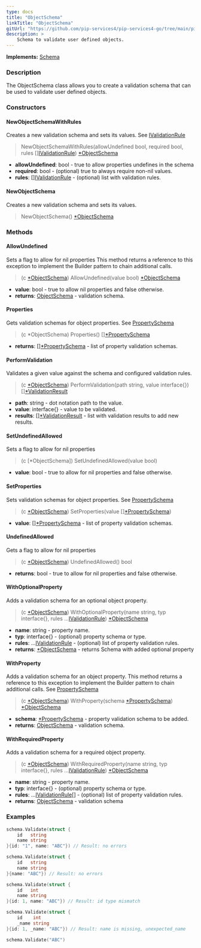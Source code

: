```yaml
---
type: docs
title: "ObjectSchema"
linkTitle: "ObjectSchema"
gitUrl: "https://github.com/pip-services4/pip-services4-go/tree/main/pip-services4-data-go"
description: >
    Schema to validate user defined objects.
---
```


**Implements:** [Schema](../schema)

### Description

The ObjectSchema class allows you to create a validation schema that can be used to validate user defined objects.

### Constructors

#### NewObjectSchemaWithRules
Creates a new validation schema and sets its values. 
See [IValidationRule](../ivalidation_rule)

> NewObjectSchemaWithRules(allowUndefined bool, required bool, rules [][IValidationRule](../ivalidation_rule)) [*ObjectSchema]()

- **allowUndefined**: bool - true to allow properties undefines in the schema
- **required**: bool - (optional) true to always require non-nil values.
- **rules**: [][IValidationRule](../ivalidation_rule) - (optional) list with validation rules.

#### NewObjectSchema
Creates a new validation schema and sets its values.

> NewObjectSchema() [*ObjectSchema]()



### Methods

#### AllowUndefined
Sets a flag to allow for nil properties
This method returns a reference to this exception to implement the Builder pattern
to chain additional calls.

> (c [*ObjectSchema]()) AllowUndefined(value bool) [*ObjectSchema]()

- **value**: bool - true to allow nil properties and false otherwise.
- **returns**: [ObjectSchema](../object_schema) - validation schema.


#### Properties
Gets validation schemas for object properties.
See [PropertySchema](../property_schema)

> (c *ObjectSchema) Properties() [][*PropertySchema](../property_schema)

- **returns**: [][*PropertySchema](../property_schema) - list of property validation schemas.


#### PerformValidation
Validates a given value against the schema and configured validation rules.

> (c [*ObjectSchema]()) PerformValidation(path string, value interface{}) [][*ValidationResult](../validation_result)

- **path**: string - dot notation path to the value.
- **value**: interface{} - value to be validated.
- **results**: [][*ValidationResult](../validation_result) - list with validation results to add new results.


#### SetUndefinedAllowed
Sets a flag to allow for nil properties

> (c [*ObjectSchema]) SetUndefinedAllowed(value bool)

- **value**: bool - true to allow for nil properties and false otherwise.


#### SetProperties
Sets validation schemas for object properties.
See [PropertySchema](../property_schema)

> (c [*ObjectSchema]()) SetProperties(value [][*PropertySchema](../property_schema))

- **value**: [][*PropertySchema](../property_schema) - list of property validation schemas.

#### UndefinedAllowed
Gets a flag to allow for nil properties

> (c [*ObjectSchema]()) UndefinedAllowed() bool

- **returns**: bool - true to allow for nil properties and false otherwise.

#### WithOptionalProperty
Adds a validation schema for an optional object property.

> (c [*ObjectSchema]()) WithOptionalProperty(name string, typ interface{}, rules ...[IValidationRule](../ivalidation_rule)) [*ObjectSchema]()

- **name**: string - property name.
- **typ**: interface{} - (optional) property schema or type.
- **rules**: ...[IValidationRule](../ivalidation_rule) - (optional) list of property validation rules.
- **returns**: [*ObjectSchema]() - returns Schema with added optional property


#### WithProperty
Adds a validation schema for an object property.
This method returns a reference to this exception to implement the Builder pattern
to chain additional calls.
See [PropertySchema](../property_schema)

> (c [*ObjectSchema]()) WithProperty(schema [*PropertySchema](../property_schema)) [*ObjectSchema]()

- **schema**: [*PropertySchema](../property_schema) - property validation schema to be added.
- **returns**: [ObjectSchema]() - validation schema.


#### WithRequiredProperty
Adds a validation schema for a required object property.

> (c [*ObjectSchema]()) WithRequiredProperty(name string, typ interface{}, rules ...[IValidationRule](../ivalidation_rule)) [*ObjectSchema]()

- **name**: string - property name.
- **typ**: interface{} - (optional) property schema or type.
- **rules**: ...[IValidationRule](../ivalidation_rule)[] - (optional) list of property validation rules.
- **returns**: [ObjectSchema]() - validation schema

### Examples

```go
schema.Validate(struct {
	id   string
	name string
}{id: "1", name: "ABC"}) // Result: no errors

schema.Validate(struct {
	id   string
	name string
}{name: "ABC"}) // Result: no errors

schema.Validate(struct {
	id   int
	name string
}{id: 1, name: "ABC"}) // Result: id type mismatch

schema.Validate(struct {
	id    int
	_name string
}{id: 1, _name: "ABC"}) // Result: name is missing, unexpected_name

schema.Validate("ABC")
```

